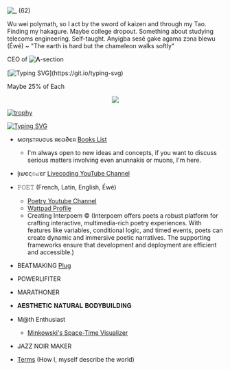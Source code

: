 ![_ (62)](https://github.com/user-attachments/assets/3e5aee96-b21a-43c5-9b8a-8f478d65ac44)

Wu wei polymath, so I act by the sword of kaizen and through my Tao. 
Finding my hakagure. Maybe college dropout. Something about studying telecoms engineering. Self-taught.
Anyigba sesẽ gake agama zɔna blewu (Éwé) ~ "The earth is hard but the chameleon walks softly"


CEO of ![𝚲-section](https://github.com/user-attachments/assets/afe6399f-286c-4faa-ab6a-24d00a139251)  

[![Typing SVG](https://readme-typing-svg.demolab.com?font=Fira+Code&pause=1000&random=false&width=435&lines=Jacques-Charles+Gad.;Brainiac.;Lemniscate-SHA-256.;Itsnight.exe.;The+only+cure+for+life+is+duty.)](https://git.io/typing-svg)

Maybe 25% of Each

<p align="center">
  <a href="https://skillicons.dev">
    <img src="https://skillicons.dev/icons?i=html,css,js,mysql,php,react,next,nodejs,git,github,stackoverflow,ansible,arduino,bash,blender,c,cs,cpp,clojure,cmake,css,debian,docker,figma,gmail,graphql,gtk,haskell,heroku,kali,kotlin,kubernetes,linux,lua,md,matlab,mysql,nextjs,netlify,nginx,nix,npm,obsidian,octave,perl,ps,ai,powershell,py,pytorch,qt,r,rails,ruby,regex,replit,rust,sqlite,sublime,solidity,svg,symfony,tensorflow,twitter,ubuntu,unity,vercel,vim,vscode,vue,vscodium,wasm,windows,sklearn,redux,prisma,graphql,exlixir" />
  </a>
</p>

[![trophy](https://github-profile-trophy.vercel.app/?username=Lemniscate-SHA-256&theme=onedark)](https://github.com/ryo-ma/github-profile-trophy)

[![Typing SVG](https://readme-typing-svg.herokuapp.com?font=Fira+Code&pause=1000&width=435&lines=%2B%2B%2B%2B%2B%2B++SKILLS+%2B%2B%2B%2B%2B%2B)](https://git.io/typing-svg)


- мσηѕтяυσυѕ яєα∂єя [Books List](https://github.com/Lemniscate-SHA-256/Lemniscate-SHA-256/blob/main/BOOKS)
  * I'm always open to new ideas and concepts, if you want to discuss serious matters involving even anunnakis or muons, I'm here.

- ɭเשєς๏๔єг [Livecoding YouTube Channel](https://www.youtube.com/@Barakiel-l2c)
- 𝙿𝙾𝙴𝚃 (French, Latin, English, Éwé)
  * [Poetry Youtube Channel](https://www.youtube.com/@Jacques-Charles)
  * [Wattpad Profile](https://www.wattpad.com/user/AmbientLemniscate)
  * Creating Interpoem © (Interpoem offers poets a robust platform for crafting interactive, multimedia-rich poetry experiences. With features like variables, conditional logic, and timed events, poets can create dynamic and immersive poetic narratives. The supporting frameworks ensure that development and deployment are efficient and accessible.)

- BEATMAKING [Plug](https://www.youtube.com/@Plug-G-Up)
- POWERLIFITER
- MARATHONER
- 𝐀𝐄𝐒𝐓𝐇𝐄𝐓𝐈𝐂 𝐍𝐀𝐓𝐔𝐑𝐀𝐋 𝐁𝐎𝐃𝐘𝐁𝐔𝐈𝐋𝐃𝐈𝐍𝐆

- M@th Enthusiast
  * [Minkowski's Space-Time Visualizer](https://github.com/Lemniscate-SHA-256/AEther)
  
- JAZZ NOIR MAKER
- [Terms](https://github.com/Lemniscate-SHA-256/Lemniscate-SHA-256/blob/main/Terms) (How I, myself describe the world)

